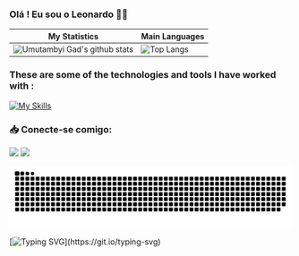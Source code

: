 ### Olá ! Eu sou o Leonardo 🖖🏻



| My Statistics                                                                                                                                                            | Main Languages                                                                                                                                                                     |
| ------------------------------------------------------------------------------------------------------------------------------------------------------------------------ | ---------------------------------------------------------------------------------------------------------------------------------------------------------------------------------- |
| ![Umutambyi Gad's github stats](https://github-readme-stats.vercel.app/api?username=LeoCasttr0&show_icons=true&hide_border=true&count_private=true&theme=dracula) | ![Top Langs](https://github-readme-stats.vercel.app/api/top-langs/?username=LeoCasttr0&langs_count=4&hide_border=true&theme=dracula&layout=compact)|


### These are some of the technologies and tools I have worked with :
[![My Skills](https://skills.thijs.gg/icons?i=html,css,js,php,mysql&perline=6)](https://skills.thijs.gg)

  
 ### 📥 Conecte-se comigo:
 
<div> 
   <a href="https://www.linkedin.com/in/leonardo-castro-5074a0276" target="_blank"><img src="https://img.shields.io/badge/-LinkedIn-%230077B5?style=for-the-badge&logo=linkedin&logoColor=white" target="_blank"></a> 
  <a href="https://instagram.com/leo_castrw" target="_blank"><img src="https://img.shields.io/badge/-Instagram-%23E4405F?style=for-the-badge&logo=instagram&logoColor=white" target="_blank"></a>
  
</div>

![Snake animation](https://github.com/edsonfsousa/edsonfsousa/blob/output/github-contribution-grid-snake.svg)

  
[![Typing SVG](https://readme-typing-svg.herokuapp.com?font=Firacode&duration=4800&vCenter=true&lines=Apaixonado+por+tecnologia!)](https://git.io/typing-svg)
